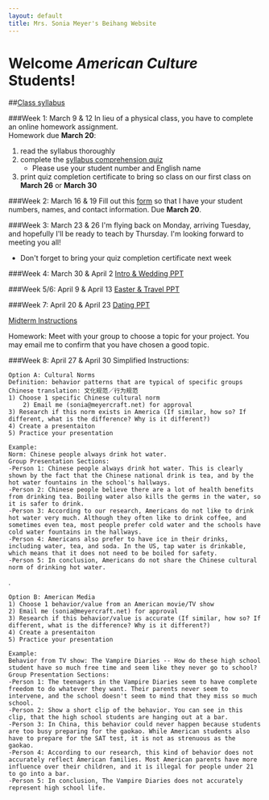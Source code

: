 ```yaml
---
layout: default
title: Mrs. Sonia Meyer's Beihang Website
---
```

# Welcome *American Culture* Students!

##[Class syllabus](http://sonia-beihang-website-resources.s3.amazonaws.com/Graduate%20Culture%20Spring%202015%20Syllabus.pdf)

###Week 1: March 9 & 12
In lieu of a physical class, you have to complete an online homework assignment.		
Homework due **March 20**:

1. read the syllabus thoroughly	
2. complete the [syllabus comprehension quiz](https://www.proprofs.com/quiz-school/story.php?title=american-culture-syllabus-comprehension-quiz)
	* Please use your student number and English name
3. print quiz completion certificate to bring so class on our first class on **March 26** or **March 30**

###Week 2: March 16 & 19
Fill out this [form](http://sonia.meyercraft.net/form/form.html) so that I have your student numbers, names, and contact information. Due **March 20**.

###Week 3: March 23 & 26
I'm flying back on Monday, arriving Tuesday, and hopefully I'll be ready to teach by Thursday. I'm looking forward to meeting you all!	
- Don't forget to bring your quiz completion certificate next week

###Week 4: March 30 & April 2
[Intro & Wedding PPT](http://sonia-beihang-website-resources.s3.amazonaws.com/W4-Intro-Wedding.pdf)

###Week 5/6: April 9 & April 13
[Easter & Travel PPT](http://sonia-beihang-website-resources.s3.amazonaws.com/W5-OE-easter-travel.pdf)

###Week 7: April 20 & April 23
[Dating PPT](http://sonia-beihang-website-resources.s3.amazonaws.com/W7-Dating.pdf)

[Midterm Instructions](http://sonia-beihang-website-resources.s3.amazonaws.com/Midterm%20Project.pdf)

Homework: Meet with your group to choose a topic for your project. You may email me to confirm that you have chosen a good topic.

###Week 8: April 27 & April 30
Simplified Instructions:

	Option A: Cultural Norms
	Definition: behavior patterns that are typical of specific groups
	Chinese translation: 文化规范／行为规范
	1) Choose 1 specific Chinese cultural norm
		2) Email me (sonia@meyercraft.net) for approval
	3) Research if this norm exists in America (If similar, how so? If different, what is the difference? Why is it different?)
	4) Create a presentaiton
	5) Practice your presentation
	
	Example:
	Norm: Chinese people always drink hot water.
	Group Presentation Sections:
	-Person 1: Chinese people always drink hot water. This is clearly shown by the fact that the Chinese national drink is tea, and by the hot water fountains in the school's hallways.
	-Person 2: Chinese people believe there are a lot of health benefits from drinking tea. Boiling water also kills the germs in the water, so it is safer to drink.
	-Person 3: According to our research, Americans do not like to drink hot water very much. Although they often like to drink coffee, and sometimes even tea, most people prefer cold water and the schools have cold water fountains in the hallways.
	-Person 4: Americans also prefer to have ice in their drinks, including water, tea, and soda. In the US, tap water is drinkable, which means that it does not need to be boiled for safety. 
	-Person 5: In conclusion, Americans do not share the Chinese cultural norm of drinking hot water.
	
	
.
	
	Option B: American Media
	1) Choose 1 behavior/value from an American movie/TV show
	2) Email me (sonia@meyercraft.net) for approval
	3) Research if this behavior/value is accurate (If similar, how so? If different, what is the difference? Why is it different?)
	4) Create a presentaiton
	5) Practice your presentation
	
	Example:
	Behavior from TV show: The Vampire Diaries -- How do these high school student have so much free time and seem like they never go to school?
	Group Presentation Sections:
	-Person 1: The teenagers in the Vampire Diaries seem to have complete freedom to do whatever they want. Their parents never seem to intervene, and the school doesn't seem to mind that they miss so much school.
	-Person 2: Show a short clip of the behavior. You can see in this clip, that the high school students are hanging out at a bar. 
	-Person 3: In China, this behavior could never happen because students are too busy preparing for the gaokao. While American students also have to prepare for the SAT test, it is not as strenuous as the gaokao. 
	-Person 4: According to our research, this kind of behavior does not accurately reflect American families. Most American parents have more influence over their children, and it is illegal for people under 21 to go into a bar.  
	-Person 5: In conclusion, The Vampire Diaries does not accurately represent high school life.
	